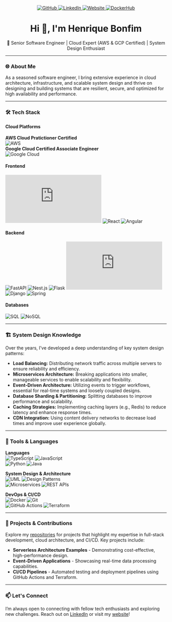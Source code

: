 <p align="center">
  <a href="https://github.com/hpbonfim">
    <img src="https://img.shields.io/badge/Follow%20me-github-181717?style=for-the-badge&logo=github" alt="GitHub"/>
  </a> 
  <a href="https://linkedin.com/in/henriquebonfim/">
    <img src="https://img.shields.io/badge/Connect%20on-LinkedIn-0077B5?style=for-the-badge&logo=linkedin" alt="LinkedIn"/>
  </a>
  <a href="https://henriquebonfim.web.app/">
    <img src="https://img.shields.io/badge/check%20out%20my-website-333333?style=for-the-badge&logo=leaflet" alt="Website"/>
  </a>
  <a href="https://hub.docker.com/u/hpbonfim">
    <img src="https://img.shields.io/badge/Public%20packages-DockerHub-0077B5?style=for-the-badge&logo=docker" alt="DockerHub"/>
  </a>
</p>

<h1 align="center">Hi 👋, I'm Henrique Bonfim</h1>
<p align="center">💼 Senior Software Engineer | Cloud Expert (AWS & GCP Certified) | System Design Enthusiast</p>

---

### 🌐 About Me

As a seasoned software engineer, I bring extensive experience in cloud architecture, infrastructure, and scalable system design and thrive on designing and building systems that are resilient, secure, and optimized for high availability and performance.

---

### 🛠️ Tech Stack

#### Cloud Platforms  
**AWS Cloud Pratictioner Certified**  
![AWS](https://img.shields.io/badge/AWS-%20Certified-41454A?style=flat&logo=amazon-web-services)  
**Google Cloud Certified Associate Engineer**  
![Google Cloud](https://img.shields.io/badge/Google%20Cloud-%20Certified-41454A?style=flat&logo=google-cloud)


#### Frontend  
![Next.js](https://img.shields.io/badge/Next.js-✅-41454A?style=flat&logo=next.js) ![React](https://img.shields.io/badge/React-✅-41454A?style=flat&logo=react) ![Angular](https://img.shields.io/badge/Angular-✅-41454A?style=flat&logo=angular)

#### Backend  
![FastAPI](https://img.shields.io/badge/FastAPI-✅-41454A?style=flat&logo=fastapi) ![Nest.js](https://img.shields.io/badge/Nest.js-✅-41454A?style=flat&logo=nestjs) ![Flask](https://img.shields.io/badge/Flask-✅-41454A?style=flat&logo=flask) ![Node.js](https://img.shields.io/badge/Node.js-✅-41454A?style=flat&logo=node.js) ![Django](https://img.shields.io/badge/Django-✅-41454A?style=flat&logo=django) ![Spring](https://img.shields.io/badge/Spring-✅-41454A?style=flat&logo=spring)

#### Databases  
![SQL](https://img.shields.io/badge/SQL-✅-41454A?style=flat&logo=mysql) ![NoSQL](https://img.shields.io/badge/NoSQL-✅-41454A?style=flat&logo=mongodb)

---

### 🏗️ System Design Knowledge

Over the years, I’ve developed a deep understanding of key system design patterns:

- **Load Balancing:** Distributing network traffic across multiple servers to ensure reliability and efficiency.
- **Microservices Architecture:** Breaking applications into smaller, manageable services to enable scalability and flexibility.
- **Event-Driven Architecture:** Utilizing events to trigger workflows, essential for real-time systems and loosely coupled designs.
- **Database Sharding & Partitioning:** Splitting databases to improve performance and scalability.
- **Caching Strategies:** Implementing caching layers (e.g., Redis) to reduce latency and enhance response times.
- **CDN Integration:** Using content delivery networks to decrease load times and improve user experience globally.

---

### 🔧 Tools & Languages

**Languages**  
![TypeScript](https://img.shields.io/badge/TypeScript-Expert-41454A?style=flat&logo=typescript) ![JavaScript](https://img.shields.io/badge/JavaScript-Expert-41454A?style=flat&logo=javascript)  
![Python](https://img.shields.io/badge/Python-Advanced-41454A?style=flat&logo=python) ![Java](https://img.shields.io/badge/Java-Advanced-41454A?style=flat&logo=java)

**System Design & Architecture**  
![UML](https://img.shields.io/badge/UML-✅-41454A?style=flat&logo=uml) ![Design Patterns](https://img.shields.io/badge/Design%20Patterns-✅-41454A?style=flat)  
![Microservices](https://img.shields.io/badge/Microservices-✅-41454A?style=flat) ![REST APIs](https://img.shields.io/badge/REST%20APIs-✅-41454A?style=flat)

**DevOps & CI/CD**  
![Docker](https://img.shields.io/badge/Docker-✅-41454A?style=flat&logo=docker) ![Git](https://img.shields.io/badge/Git-✅-41454A?style=flat&logo=git)  
![GitHub Actions](https://img.shields.io/badge/GitHub%20Actions-✅-41454A?style=flat&logo=github-actions) ![Terraform](https://img.shields.io/badge/Terraform-✅-41454A?style=flat&logo=terraform)

---

### 🚀 Projects & Contributions

Explore my [repositories](https://github.com/hpbonfim?tab=repositories) for projects that highlight my expertise in full-stack development, cloud architecture, and CI/CD. Key projects include:

- **Serverless Architecture Examples** - Demonstrating cost-effective, high-performance design.
- **Event-Driven Applications** - Showcasing real-time data processing capabilities.
- **CI/CD Pipelines** - Automated testing and deployment pipelines using GitHub Actions and Terraform.

---

### 📫 Let's Connect

I’m always open to connecting with fellow tech enthusiasts and exploring new challenges. Reach out on [LinkedIn](https://linkedin.com/in/henriquebonfim/) or visit my [website](https://henriquebonfim.web.app/)!
